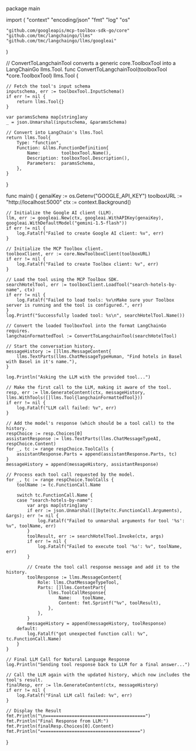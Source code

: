 package main

import (
	"context"
	"encoding/json"
	"fmt"
	"log"
	"os"

	"github.com/googleapis/mcp-toolbox-sdk-go/core"
	"github.com/tmc/langchaingo/llms"
	"github.com/tmc/langchaingo/llms/googleai"
)

// ConvertToLangchainTool converts a generic core.ToolboxTool into a LangChainGo llms.Tool.
func ConvertToLangchainTool(toolboxTool *core.ToolboxTool) llms.Tool {

	// Fetch the tool's input schema
	inputschema, err := toolboxTool.InputSchema()
	if err != nil {
		return llms.Tool{}
	}

	var paramsSchema map[string]any
	_ = json.Unmarshal(inputschema, &paramsSchema)

	// Convert into LangChain's llms.Tool
	return llms.Tool{
		Type: "function",
		Function: &llms.FunctionDefinition{
			Name:        toolboxTool.Name(),
			Description: toolboxTool.Description(),
			Parameters:  paramsSchema,
		},
	}
}

func main() {
	genaiKey := os.Getenv("GOOGLE_API_KEY")
	toolboxURL := "http://localhost:5000"
	ctx := context.Background()

	// Initialize the Google AI client (LLM).
	llm, err := googleai.New(ctx, googleai.WithAPIKey(genaiKey), googleai.WithDefaultModel("gemini-1.5-flash"))
	if err != nil {
		log.Fatalf("Failed to create Google AI client: %v", err)
	}

	// Initialize the MCP Toolbox client.
	toolboxClient, err := core.NewToolboxClient(toolboxURL)
	if err != nil {
		log.Fatalf("Failed to create Toolbox client: %v", err)
	}

	// Load the tool using the MCP Toolbox SDK.
	searchHotelTool, err := toolboxClient.LoadTool("search-hotels-by-name", ctx)
	if err != nil {
		log.Fatalf("Failed to load tools: %v\nMake sure your Toolbox server is running and the tool is configured.", err)
	}
	log.Printf("Successfully loaded tool: %s\n", searchHotelTool.Name())

	// Convert the loaded ToolboxTool into the format LangChainGo requires.
	langchainFormattedTool := ConvertToLangchainTool(searchHotelTool)

	// Start the conversation history.
	messageHistory := []llms.MessageContent{
		llms.TextParts(llms.ChatMessageTypeHuman, "Find hotels in Basel with Basel in it's name."),
	}

	log.Println("Asking the LLM with the provided tool...")

	// Make the first call to the LLM, making it aware of the tool.
	resp, err := llm.GenerateContent(ctx, messageHistory, llms.WithTools([]llms.Tool{langchainFormattedTool}))
	if err != nil {
		log.Fatalf("LLM call failed: %v", err)
	}

	// Add the model's response (which should be a tool call) to the history.
	respChoice := resp.Choices[0]
	assistantResponse := llms.TextParts(llms.ChatMessageTypeAI, respChoice.Content)
	for _, tc := range respChoice.ToolCalls {
		assistantResponse.Parts = append(assistantResponse.Parts, tc)
	}
	messageHistory = append(messageHistory, assistantResponse)

	// Process each tool call requested by the model.
	for _, tc := range respChoice.ToolCalls {
		toolName := tc.FunctionCall.Name

		switch tc.FunctionCall.Name {
		case "search-hotels-by-name":
			var args map[string]any
			if err := json.Unmarshal([]byte(tc.FunctionCall.Arguments), &args); err != nil {
				log.Fatalf("Failed to unmarshal arguments for tool '%s': %v", toolName, err)
			}
			toolResult, err := searchHotelTool.Invoke(ctx, args)
			if err != nil {
				log.Fatalf("Failed to execute tool '%s': %v", toolName, err)
			}

			// Create the tool call response message and add it to the history.
			toolResponse := llms.MessageContent{
				Role: llms.ChatMessageTypeTool,
				Parts: []llms.ContentPart{
					llms.ToolCallResponse{
						Name:    toolName,
						Content: fmt.Sprintf("%v", toolResult),
					},
				},
			}
			messageHistory = append(messageHistory, toolResponse)
		default:
			log.Fatalf("got unexpected function call: %v", tc.FunctionCall.Name)
		}
	}

	// Final LLM Call for Natural Language Response
	log.Println("Sending tool response back to LLM for a final answer...")

	// Call the LLM again with the updated history, which now includes the tool's result.
	finalResp, err := llm.GenerateContent(ctx, messageHistory)
	if err != nil {
		log.Fatalf("Final LLM call failed: %v", err)
	}

	// Display the Result
	fmt.Println("\n======================================")
	fmt.Println("Final Response from LLM:")
	fmt.Println(finalResp.Choices[0].Content)
	fmt.Println("======================================")
}
